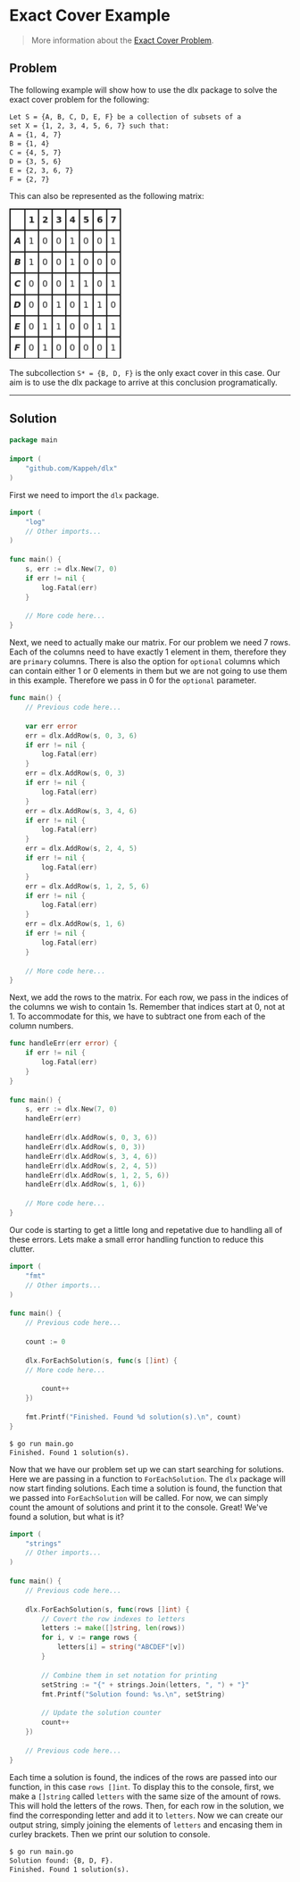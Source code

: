 # Exact Cover Example

> More information about the [Exact Cover Problem][exactcoverwiki].

## Problem

The following example will show how to use the dlx package
to solve the exact cover problem for the following:
```
Let S = {A, B, C, D, E, F} be a collection of subsets of a
set X = {1, 2, 3, 4, 5, 6, 7} such that:
A = {1, 4, 7}
B = {1, 4}
C = {4, 5, 7}
D = {3, 5, 6}
E = {2, 3, 6, 7}
F = {2, 7}
```
This can also be represented as the following matrix:

<img src="exampleMatrix.png" width="200px">

The subcollection ``S* = {B, D, F}`` is the only exact cover
in this case. Our aim is to use the dlx package to
arrive at this conclusion programatically.

---
## Solution
```go
package main

import (
    "github.com/Kappeh/dlx"
)
```
First we need to import the ``dlx`` package.
```go
import (
    "log"
    // Other imports...
)

func main() {
    s, err := dlx.New(7, 0)
    if err != nil {
        log.Fatal(err)
    }

    // More code here...
}
```
Next, we need to actually make our matrix. For our problem we need 7 rows. Each of the columns need to have exactly 1 element in them, therefore they are ``primary`` columns. There is also the option for ``optional`` columns which can contain either 1 or 0 elements in them but we are not going to use them in this example. Therefore we pass in 0 for the ``optional`` parameter.
```go
func main() {
    // Previous code here...

    var err error
    err = dlx.AddRow(s, 0, 3, 6)
    if err != nil {
        log.Fatal(err)
    }
    err = dlx.AddRow(s, 0, 3)
    if err != nil {
        log.Fatal(err)
    }
    err = dlx.AddRow(s, 3, 4, 6)
    if err != nil {
        log.Fatal(err)
    }
    err = dlx.AddRow(s, 2, 4, 5)
    if err != nil {
        log.Fatal(err)
    }
    err = dlx.AddRow(s, 1, 2, 5, 6)
    if err != nil {
        log.Fatal(err)
    }
    err = dlx.AddRow(s, 1, 6)
    if err != nil {
        log.Fatal(err)
    }

    // More code here...
}
```
Next, we add the rows to the matrix. For each row, we pass in the indices of the columns we wish to contain 1s. Remember that indices start at 0, not at 1. To accommodate for this, we have to subtract one from each of the column numbers.
```go
func handleErr(err error) {
    if err != nil {
        log.Fatal(err)
    }
}

func main() {
    s, err := dlx.New(7, 0)
    handleErr(err)

    handleErr(dlx.AddRow(s, 0, 3, 6))
    handleErr(dlx.AddRow(s, 0, 3))
    handleErr(dlx.AddRow(s, 3, 4, 6))
    handleErr(dlx.AddRow(s, 2, 4, 5))
    handleErr(dlx.AddRow(s, 1, 2, 5, 6))
    handleErr(dlx.AddRow(s, 1, 6))

    // More code here...
}
```
Our code is starting to get a little long and repetative due to handling all of these errors. Lets make a small error handling function to reduce this clutter.
```go
import (
    "fmt"
    // Other imports...
)

func main() {
    // Previous code here...

    count := 0

    dlx.ForEachSolution(s, func(s []int) {
    // More code here...

        count++
    })

    fmt.Printf("Finished. Found %d solution(s).\n", count)
}
```
```
$ go run main.go
Finished. Found 1 solution(s).
```
Now that we have our problem set up we can start searching for solutions. Here we are passing in a function to ``ForEachSolution``. The ``dlx`` package will now start finding solutions. Each time a solution is found, the function that we passed into ``ForEachSolution`` will be called. For now, we can simply count the amount of solutions and print it to the console. Great! We've found a solution, but what is it?
```go
import (
    "strings"
    // Other imports...
)

func main() {
    // Previous code here...

    dlx.ForEachSolution(s, func(rows []int) {
        // Covert the row indexes to letters
        letters := make([]string, len(rows))
        for i, v := range rows {
            letters[i] = string("ABCDEF"[v])
        }

        // Combine them in set notation for printing
        setString := "{" + strings.Join(letters, ", ") + "}"
        fmt.Printf("Solution found: %s.\n", setString)

        // Update the solution counter
        count++
    })

    // Previous code here...
}
```
Each time a solution is found, the indices of the rows are passed into our function, in this case ``rows []int``. To display this to the console, first, we make a ``[]string`` called ``letters`` with the same size of the amount of rows. This will hold the letters of the rows. Then, for each row in the solution, we find the corresponding letter and add it to ``letters``. Now we can create our output string, simply joining the elements of ``letters`` and encasing them in curley brackets. Then we print our solution to console.
```
$ go run main.go
Solution found: {B, D, F}.
Finished. Found 1 solution(s).
```
<!-- Markdown link & img dfn's -->
[exactcoverwiki]: https://en.wikipedia.org/wiki/Exact_cover